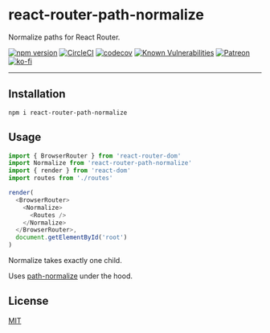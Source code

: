 # react-router-path-normalize

Normalize paths for React Router.

[![npm version](https://img.shields.io/npm/v/react-router-path-normalize.svg)](https://npm.im/react-router-path-normalize) [![CircleCI](https://circleci.com/gh/zacanger/react-router-path-normalize/tree/master.svg?style=svg)](https://circleci.com/gh/zacanger/react-router-path-normalize/tree/master) [![codecov](https://codecov.io/gh/zacanger/react-router-path-normalize/branch/master/graph/badge.svg)](https://codecov.io/gh/zacanger/react-router-path-normalize) [![Known Vulnerabilities](https://snyk.io/test/github/zacanger/react-router-path-normalize/badge.svg)](https://snyk.io/test/github/zacanger/react-router-path-normalize) [![Patreon](https://img.shields.io/badge/patreon-donate-yellow.svg)](https://www.patreon.com/zacanger) [![ko-fi](https://img.shields.io/badge/donate-KoFi-yellow.svg)](https://ko-fi.com/U7U2110VB)

--------

## Installation

`npm i react-router-path-normalize`

## Usage

```javascript
import { BrowserRouter } from 'react-router-dom'
import Normalize from 'react-router-path-normalize'
import { render } from 'react-dom'
import routes from './routes'

render(
  <BrowserRouter>
    <Normalize>
      <Routes />
    </Normalize>
  </BrowserRouter>,
  document.getElementById('root')
)
```

Normalize takes exactly one child.

Uses [path-normalize](https://www.npmjs.com/package/path-normalize) under the
hood.

## License

[MIT](./LICENSE.md)
